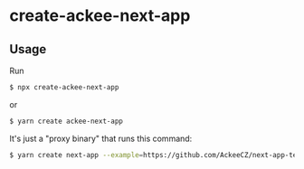 # create-ackee-next-app

## Usage

Run

```sh
$ npx create-ackee-next-app
```

or

```sh
$ yarn create ackee-next-app
```

It's just a "proxy binary" that runs this command:

```sh
$ yarn create next-app --example=https://github.com/AckeeCZ/next-app-template
```

